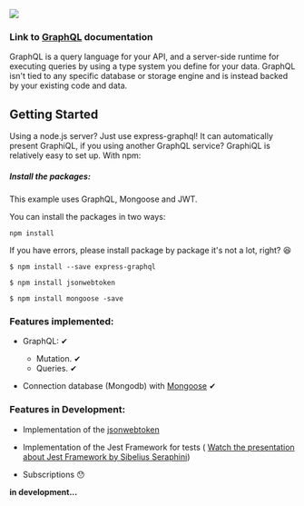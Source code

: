 ![](https://qph.ec.quoracdn.net/main-qimg-c3ed01cd2989f03dea73b3e7465db641)

### Link to [GraphQL](http://graphql.org/learn/) documentation

GraphQL is a query language for your API, and a server-side runtime for executing queries by using a type system you define for your data. GraphQL isn't tied to any specific database or storage engine and is instead backed by your existing code and data.

## Getting Started

Using a node.js server? Just use express-graphql! It can automatically present GraphiQL, if you using another GraphQL service? GraphiQL is relatively easy to set up. With npm:

##### Install the packages:

This example uses GraphQL, Mongoose and JWT.

You can install the packages in two ways:

```
npm install
```
If you have errors, please install package by package it's not a lot, right? :satisfied:

```
$ npm install --save express-graphql
```
```
$ npm install jsonwebtoken

```
```
$ npm install mongoose -save
```

### Features implemented:

* GraphQL: &#10004;

  - Mutation.  &#10004;
  - Queries.  &#10004;


* Connection database (Mongodb) with [Mongoose](http://mongoosejs.com/index.html)  &#10004;

### Features in Development:

* Implementation of the [jsonwebtoken](https://www.npmjs.com/package/jsonwebtoken)

* Implementation of the Jest Framework for tests (
[Watch the presentation about Jest Framework by Sibelius Seraphini](https://jest-everywhere.now.sh/#/?_k=rhzeyv))

* Subscriptions :hushed:

**in development...**
